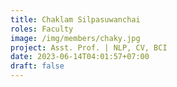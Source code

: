 ```yaml
---
title: Chaklam Silpasuwanchai
roles: Faculty
image: /img/members/chaky.jpg
project: Asst. Prof. | NLP, CV, BCI
date: 2023-06-14T04:01:57+07:00
draft: false
---
```


